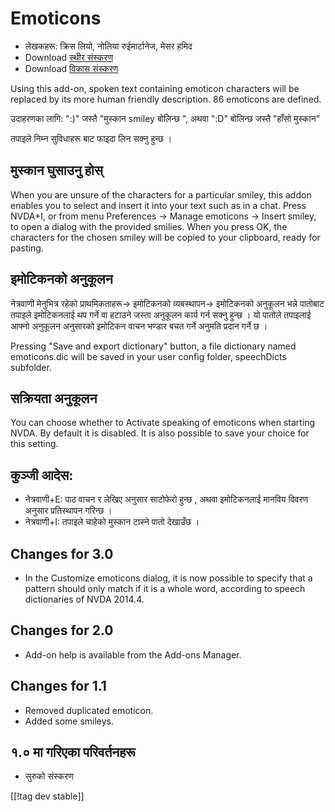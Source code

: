 # Emoticons #

* लेखकहरू: क्रिस लियो, नोलिया रुईमार्टानेज, मेसर हमिद
* Download [स्थीर संस्करण][1]
* Download [विकास संस्करण][2]

Using this add-on, spoken text containing emoticon characters will be
replaced by its more human friendly description.  86 emoticons are defined.

उदाहरणका लागि: ":)" जस्तै "मुस्कान smiley बोलिन्छ ", अथवा  ":D" बोलिन्छ
जस्तै "हाँसो मुस्कान"

तपाइले निम्न सुविधाहरू बाट  फाइदा लिन सक्नु हुन्छ ।

## मुस्कान घुसाउनु होस्  ##

When you are unsure of the characters for a particular smiley, this addon enables you to select and insert it into your text such as in a chat.
Press NVDA+I, or from menu Preferences -> Manage emoticons -> Insert smiley, to open a dialog 
with the provided smilies.
When you press OK, the characters for the chosen smiley will be copied to your clipboard, ready for pasting.


## इमोटिकनको अनुकूलन ##

नेत्रवाणी मेनुभित्र रहेको प्राथमिकताहरू-> इमोटिकनको व्यबस्थापन-> इमोटिकनको अनुकूलन भन्ने पातोबाट तपाइले इमोटिकनलाई  थप गर्ने वा हटाउने जस्ता अनुकूलन कार्य गर्न सक्नु हुन्छ ।
यो पातोले तपाइलाई आफ्नो अनुकूलन अनुसारको इमोटिकन वाचन भण्डार बचत गर्ने अनुमति प्रदान गर्ने छ ।

Pressing "Save and export dictionary" button, a file dictionary named
emoticons.dic will be saved in your user config folder, speechDicts
subfolder.


## सक्रियता अनुकूलन ##

You can choose whether to Activate speaking of emoticons when starting
NVDA. By default it is disabled.  It is also possible to save your choice
for this setting.

## कुञ्जी आदेस: ##

*	नेत्रवाणी+E: पाठ वाचन र लेखिए अनुसार साटोफेरो हुन्छ  , अथवा इमोटिकनलाई
  मानविय विवरण अनुसार प्रतिस्थापन गरिन्छ ।
*	नेत्रवाणी+I: तपाइले चाहेको मुस्कान टास्ने पातो देखाउँछ ।

## Changes for 3.0 ##

* In the Customize emoticons dialog, it is now possible to specify that a
  pattern should only match if it is a whole word, according to speech
  dictionaries of NVDA 2014.4.


## Changes for 2.0 ##

* Add-on help is available from the Add-ons Manager.

## Changes for 1.1 ##

* Removed duplicated emoticon.
* Added some smileys.

## १.० मा गरिएका परिवर्तनहरू ##

* सुरुको संस्करण

[[!tag dev stable]]

[1]: http://addons.nvda-project.org/files/get.php?file=emo

[2]: http://addons.nvda-project.org/files/get.php?file=emo-dev
